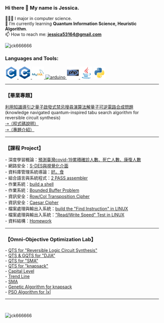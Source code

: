 ### Hi there 👋 My name is Jessica. 
👩🏻‍💻 I major in computer science.
<br>
🌱 I’m currently learning **Quantum Information Science, Heuristic Algorithm**.
<br>
📫 How to reach me: **jessica53164@gmail.com**


<p align="left"> <img src="https://komarev.com/ghpvc/?username=jck666666&label=Profile%20views&color=0e75b6&style=flat" alt="jck666666" /> </p>

<h3 align="left">Languages and Tools:</h3>

<p align="left"> <a href="https://www.cprogramming.com/" target="_blank" rel="noreferrer"> <img src="https://raw.githubusercontent.com/devicons/devicon/master/icons/c/c-original.svg" alt="c" width="40" height="40"/> </a> 
<a href="https://www.w3schools.com/cpp/" target="_blank" rel="noreferrer"> <img src="https://raw.githubusercontent.com/devicons/devicon/master/icons/cplusplus/cplusplus-original.svg" alt="cplusplus" width="40" height="40"/> </a> 
<a href="https://www.mysql.com/" target="_blank" rel="noreferrer">  <img src="https://raw.githubusercontent.com/devicons/devicon/master/icons/mysql/mysql-original-wordmark.svg" alt="mysql" width="40" height="40"/> </a> 
<a href="https://www.arduino.cc/" target="_blank" rel="noreferrer"> <img src="https://cdn.worldvectorlogo.com/logos/arduino-1.svg" alt="arduino" width="40" height="40"/> </a> 
<a href="https://www.php.net/" target="_blank" rel="noreferrer">  <img src="https://raw.githubusercontent.com/devicons/devicon/master/icons/php/php-original.svg" alt="php" width="40" height="40"/> </a> <a href="https://www.java.com/zh-TW/" target="_blank" rel="noreferrer"> <img src="https://raw.githubusercontent.com/devicons/devicon/master/icons/java/java-original.svg" alt="java" width="40" height="40"/></a> <a href="https://www.python.org" target="_blank" rel="noreferrer"><img src="https://raw.githubusercontent.com/devicons/devicon/master/icons/python/python-original.svg" alt="python" width="40" height="40"/> </a> </p>

***
<h3> 【畢業專題】</h3>
<a href="https://github.com/jck666666/Reversible-Logic-Circuit-Synthesis">利用知識導引之量子啟發式禁忌搜尋演算法解量子可逆電路合成問題</a></br>
(knowledge navigated quantum-inspired tabu search algorithm for reversible circuit synthesis)</br>
<a href="https://github.com/HsuHsingYu/Reversible-Logic-Circuit-Synthesis/blob/main/Quantum_final.pdf">⇢（程式碼說明）</a></br>
<a href="https://github.com/jck666666/Reversible-Logic-Circuit-Synthesis/blob/main/SMC_KNQTS.pdf">⇢（專題介紹）</a></br>

***
<h3>【課程 Project】</h3>
- 深度學習概論：<a href="https://github.com/jck666666/Time-Series-Forecasting.git">預測臺灣covid-19累積確診人數、死亡人數、康復人數</a></br>
- 網路安全：<a href="https://github.com/jck666666/S-DES">S-DES與視覺化介面 </a> </br>
- 資料庫管理系統導論：<a href="https://github.com/jck666666/DBMS">好。食 </a> </br>
- 組合語言與系統程式：<a href="https://github.com/jck666666/2-pass-assembler/tree/main">2 PASS assembler </a></br>
- 作業系統：<a href="https://github.com/jck666666/SHELL">build a shell</a></br>
- 作業系統：<a href="https://github.com/jck666666/Bounded-Buffer-Problem">Bounded Buffer Problem </a></br>
- 資訊安全：<a href="https://github.com/jck666666/Row-Col-Transposition-Cipher">Row/Col Transposition Cipher</a></br>
- 資訊安全：<a href="https://github.com/jck666666/Caesar-Cipher">Caesar Cipher </a></br>
- 檔案處理與輸出入系統：<a href="https://github.com/jck666666/File-I-O-HW/tree/main/%22Find%20Instruction%22%20in%20LINUX">build the "Find Instruction" in LINUX </a></br>
- 檔案處理與輸出入系統：<a href="https://github.com/jck666666/File-I-O-HW/tree/main/%22Read:Write%20Speed%22%20Test%20in%20LINUX">"Read/Write Speed" Test in LINUX</a></br>
- 資料結構：<a href="https://github.com/jck666666/Data-Structure">Homework </a></br>


***
<h3> 【Omni-Objective Optimization Lab】</h3>
- <a href="https://github.com/jck666666/QTS-Circuit">QTS for "Reversible Logic Circuit Synthesis"</a> </br>
- <a href="https://github.com/jck666666/QTS/tree/main/DJIA%20QTS:GQTS">QTS & GQTS for "DJIA"</a> </br>
- <a href="https://github.com/jck666666/QTS/tree/main/QTS%20SMA">QTS for "SMA"</a> </br>
- <a href="https://github.com/jck666666/QTS/tree/main/QTS%20knapsack">QTS for "knapsack" </a> </br>
- <a href="https://github.com/jck666666/QTS/tree/main/Capital%20Level">Capital Level</a> </br>
- <a href="https://github.com/jck666666/QTS/tree/main/Trend%20Line">Trend Line</a> </br>
- <a href="https://github.com/jck666666/QTS/tree/main/SMA">SMA</a> </br>
- <a href="https://github.com/jck666666/QTS/tree/main/Genetic%20Algorithm">Genetic Algorithm for knapsack</a> </br>
- <a href="https://github.com/jck666666/QTS/tree/main/PSO%20Algorithm">PSO Algorithm for |x|</a> </br>

***
<br>
<p><img align="left" src="https://github-readme-stats.vercel.app/api/top-langs?username=jck666666&show_icons=true&locale=en&layout=compact" alt="jck666666" /></p>
<br><br><br><br><br><br><br>
